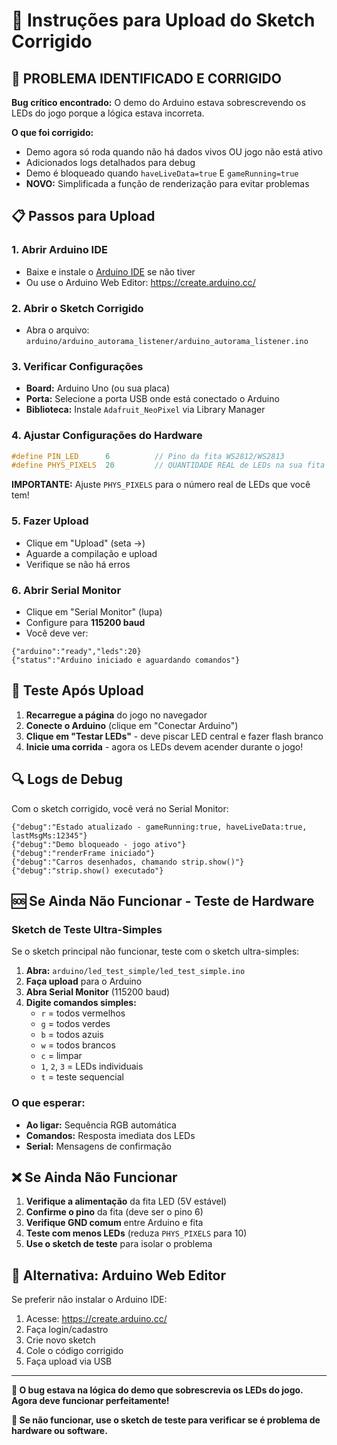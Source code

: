 # 🔧 Instruções para Upload do Sketch Corrigido

## 🚨 PROBLEMA IDENTIFICADO E CORRIGIDO

**Bug crítico encontrado:** O demo do Arduino estava sobrescrevendo os LEDs do jogo porque a lógica estava incorreta.

**O que foi corrigido:**
- Demo agora só roda quando não há dados vivos OU jogo não está ativo
- Adicionados logs detalhados para debug
- Demo é bloqueado quando `haveLiveData=true` E `gameRunning=true`
- **NOVO:** Simplificada a função de renderização para evitar problemas

## 📋 Passos para Upload

### 1. Abrir Arduino IDE
- Baixe e instale o [Arduino IDE](https://www.arduino.cc/en/software) se não tiver
- Ou use o Arduino Web Editor: https://create.arduino.cc/

### 2. Abrir o Sketch Corrigido
- Abra o arquivo: `arduino/arduino_autorama_listener/arduino_autorama_listener.ino`

### 3. Verificar Configurações
- **Board:** Arduino Uno (ou sua placa)
- **Porta:** Selecione a porta USB onde está conectado o Arduino
- **Biblioteca:** Instale `Adafruit_NeoPixel` via Library Manager

### 4. Ajustar Configurações do Hardware
```cpp
#define PIN_LED      6          // Pino da fita WS2812/WS2813
#define PHYS_PIXELS  20         // QUANTIDADE REAL de LEDs na sua fita
```

**IMPORTANTE:** Ajuste `PHYS_PIXELS` para o número real de LEDs que você tem!

### 5. Fazer Upload
- Clique em "Upload" (seta →)
- Aguarde a compilação e upload
- Verifique se não há erros

### 6. Abrir Serial Monitor
- Clique em "Serial Monitor" (lupa)
- Configure para **115200 baud**
- Você deve ver:
```
{"arduino":"ready","leds":20}
{"status":"Arduino iniciado e aguardando comandos"}
```

## 🧪 Teste Após Upload

1. **Recarregue a página** do jogo no navegador
2. **Conecte o Arduino** (clique em "Conectar Arduino")
3. **Clique em "Testar LEDs"** - deve piscar LED central e fazer flash branco
4. **Inicie uma corrida** - agora os LEDs devem acender durante o jogo!

## 🔍 Logs de Debug

Com o sketch corrigido, você verá no Serial Monitor:
```
{"debug":"Estado atualizado - gameRunning:true, haveLiveData:true, lastMsgMs:12345"}
{"debug":"Demo bloqueado - jogo ativo"}
{"debug":"renderFrame iniciado"}
{"debug":"Carros desenhados, chamando strip.show()"}
{"debug":"strip.show() executado"}
```

## 🆘 Se Ainda Não Funcionar - Teste de Hardware

### Sketch de Teste Ultra-Simples
Se o sketch principal não funcionar, teste com o sketch ultra-simples:

1. **Abra:** `arduino/led_test_simple/led_test_simple.ino`
2. **Faça upload** para o Arduino
3. **Abra Serial Monitor** (115200 baud)
4. **Digite comandos simples:**
   - `r` = todos vermelhos
   - `g` = todos verdes  
   - `b` = todos azuis
   - `w` = todos brancos
   - `c` = limpar
   - `1`, `2`, `3` = LEDs individuais
   - `t` = teste sequencial

### O que esperar:
- **Ao ligar:** Sequência RGB automática
- **Comandos:** Resposta imediata dos LEDs
- **Serial:** Mensagens de confirmação

## ❌ Se Ainda Não Funcionar

1. **Verifique a alimentação** da fita LED (5V estável)
2. **Confirme o pino** da fita (deve ser o pino 6)
3. **Verifique GND comum** entre Arduino e fita
4. **Teste com menos LEDs** (reduza `PHYS_PIXELS` para 10)
5. **Use o sketch de teste** para isolar o problema

## 📱 Alternativa: Arduino Web Editor

Se preferir não instalar o Arduino IDE:
1. Acesse: https://create.arduino.cc/
2. Faça login/cadastro
3. Crie novo sketch
4. Cole o código corrigido
5. Faça upload via USB

---

**🎯 O bug estava na lógica do demo que sobrescrevia os LEDs do jogo. Agora deve funcionar perfeitamente!**

**🔧 Se não funcionar, use o sketch de teste para verificar se é problema de hardware ou software.**

